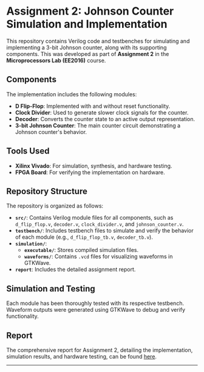 # Assignment 2: Johnson Counter Simulation and Implementation

This repository contains Verilog code and testbenches for simulating and implementing a 3-bit Johnson counter, along with its supporting components. This was developed as part of **Assignment 2** in the **Microprocessors Lab (EE2016)** course.

## Components

The implementation includes the following modules:

- **D Flip-Flop**: Implemented with and without reset functionality.
- **Clock Divider**: Used to generate slower clock signals for the counter.
- **Decoder**: Converts the counter state to an active output representation.
- **3-bit Johnson Counter**: The main counter circuit demonstrating a Johnson counter's behavior.

## Tools Used

- **Xilinx Vivado**: For simulation, synthesis, and hardware testing.
- **FPGA Board**: For verifying the implementation on hardware.

## Repository Structure

The repository is organized as follows:

- **`src/`**: Contains Verilog module files for all components, such as `d_flip_flop.v`, `decoder.v`, `clock_divider.v`, and `johnson_counter.v`.
- **`testbench/`**: Includes testbench files to simulate and verify the behavior of each module (e.g., `d_flip_flop_tb.v`, `decoder_tb.v`).
- **`simulation/`**:
  - **`executable/`**: Stores compiled simulation files.
  - **`waveforms/`**: Contains `.vcd` files for visualizing waveforms in GTKWave.
- **`report`**: Includes the detailed assignment report.

## Simulation and Testing

Each module has been thoroughly tested with its respective testbench. Waveform outputs were generated using GTKWave to debug and verify functionality.

## Report

The comprehensive report for Assignment 2, detailing the implementation, simulation results, and hardware testing, can be found [here](https://github.com/aadarshram/MicroProcessorsLab_EE2016/blob/main/Assignment_2/Assgn2_Report.pdf).

---
